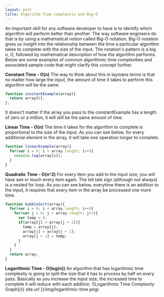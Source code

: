 ```yaml
---
layout: post
title: Algorithm Time-complexity and Big-O
---
```


An important skill for any software developer to have is to identify which algorithm will perform better than another. The way software engineers do that is by using a mathematical notion called Big-O notation. Big-O notation gives us insight into the relationship between the time a particular algorithm takes to complete with the size of the input. The notation's pattern is a big o, O, followed by mathematical description of how the algortihm performs. Below are some examples of common algorithmic time complexities and associated sample code that might clarify this concept further.

**Constant Time - O(n)**
The way to think about this in laymans terms is that no matter how large the input, the amount of time it takes to perform this algorithm will be the same.
```js
function constantExample(array){
  return array[0];
};
```
It doesn't matter if the array you pass to the constantExample has a length of zero or a million, it will still be the same amount of time.

**Linear Time - O(n)**
The time it takes for the algorithm to complete is proportional to the size of the input. As you can see below, for every additional element in the array, it will take one operation longer to complete.
```js
function linearExample(array){
  for(var i = 0; i < array.length; i++){
    console.log(array[i]);
  }
}
```
**Quadratic Time  - O(n^2)**
For every item you add to the input size, you will have see or touch every item again. The tell tale sign (although not always) is a nested for loop. As you can see below, everytime there is an addition to the input, it requires that every item in the array be processed one more time.
```js
function bubbleSort(array){
  for(var i = 0; i < array.length; i++){
    for(var j = 0; j < array.length; j++){
      var temp = 0;
      if(array[j] > array[j + 1]){
        temp = array[j];
        array[j] = array[j + 1];
        array[j + 1] = temp;
      }
    }
  }
  return array;
}
```
**Logarithmic Time - O(log(n))**
An algorithm that has logarithmic time complexity is going to split the size that it has to process by half on every pass. Basically as you increase the input size, the increased time to complete it will reduce with each addition. 
![Logarithmic Time Complexity Graph]({{ site.url }}/img/logarithmic-time.png)
